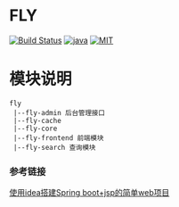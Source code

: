 # FLY
[![Build Status](https://travis-ci.com/peng49/fly.svg?branch=master)](https://travis-ci.com/peng49/fly)
[![java](https://img.shields.io/badge/language-java-orange.svg)](https://github.com/peng49/fly)
[![MIT](https://img.shields.io/badge/license-MIT-blue.svg)]((https://github.com/peng49/fly))

# 模块说明
```
fly
 |--fly-admin 后台管理接口
 |--fly-cache
 |--fly-core
 |--fly-frontend 前端模块
 |--fly-search 查询模块
```


### 参考链接

[使用idea搭建Spring boot+jsp的简单web项目](https://www.cnblogs.com/fzly-88/p/12307063.html)
